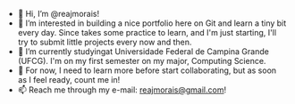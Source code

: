 - 👋 Hi, I’m @reajmorais!
- 👀 I’m interested in building a nice portfolio here on Git and learn a tiny bit every day. Since takes some practice to learn, and I'm just starting, I'll try to submit little projects every now and then.
- 🌱 I’m currently studyingat Universidade Federal de Campina Grande (UFCG). I'm on my first semester on my major, Computing Science.
- 💞️ For now, I need to learn more before start collaborating, but as soon as I feel ready, count me in!
- 📫 Reach me through my e-mail: reajmorais@gmail.com!

<!---
reajmorais/reajmorais is a ✨ special ✨ repository because its `README.md` (this file) appears on your GitHub profile.
You can click the Preview link to take a look at your changes.
--->
